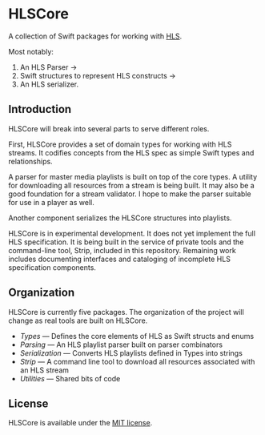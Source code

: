 # HLSCore

A collection of Swift packages for working with [HLS](https://developer.apple.com/streaming/).

Most notably:
1. An HLS Parser ->
2. Swift structures to represent HLS constructs ->
3. An HLS serializer.

## Introduction

HLSCore will break into several parts to serve different roles.

First, HLSCore provides a set of domain types for working with HLS streams. It
codifies concepts from the HLS spec as simple Swift types and relationships.

A parser for master media playlists is built on top of the core types. A utility
for downloading all resources from a stream is being built. It may also be a
good foundation for a stream validator. I hope to make the parser suitable for
use in a player as well.

Another component serializes the HLSCore structures into playlists.

HLSCore is in experimental development. It does not yet implement the full HLS
specification. It is being built in the service of private tools and the
command-line tool, Strip, included in this repository. Remaining work includes
documenting interfaces and cataloging of incomplete HLS specification components.

## Organization

HLSCore is currently five packages. The organization of the project will change
as real tools are built on HLSCore.

* *Types* — Defines the core elements of HLS as Swift structs and enums
* *Parsing* — An HLS playlist parser built on parser combinators
* *Serialization* — Converts HLS playlists defined in Types into strings
* *Strip* — A command line tool to download all resources associated with an HLS stream
* *Utilities* — Shared bits of code

## License

HLSCore is available under the [MIT license](https://github.com/fcanas/HLSCore/blob/master/LICENSE).
